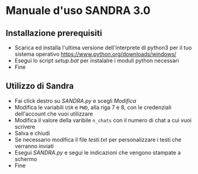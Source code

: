 # Manuale d'uso SANDRA 3.0
## Installazione prerequisiti
- Scarica ed installa l'ultima versione dell'interprete di python3 per il tuo sistema operativo https://www.python.org/downloads/windows/
- Esegui lo script _setup.bat_ per instalalre i moduli python necessari
- Fine
 
## Utilizzo di Sandra
- Fai click destro su _SANDRA.py_ e scegli _Modifica_
- Modifica le variabili `USR` e `PWD`, alla riga 7 e 8, con le credenziali dell'account che vuoi utilizzare
- Modifica il valore della varibile `n_chats` con il numero di chat a cui vuoi scrivere
- Salva e chiudi
- Se necessario modifica il file _testi.txt_ per personalizzare i testi che verranno inviati
- Esegui _SANDRA.py_ e segui le indicazioni che vengono stampate a schermo
- Fine